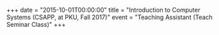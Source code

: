 +++
date = "2015-10-01T00:00:00"
title = "Introduction to Computer Systems (CSAPP, at PKU, Fall 2017)"
event = "Teaching Assistant (Teach Seminar Class)"
+++


